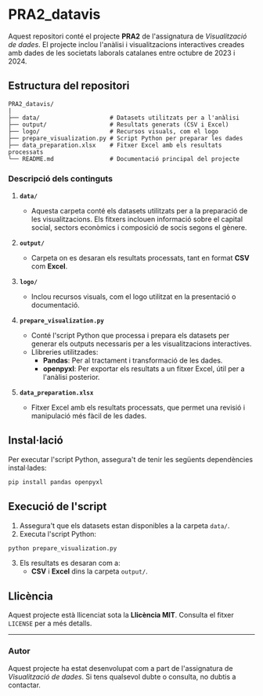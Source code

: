 # PRA2_datavis

Aquest repositori conté el projecte **PRA2** de l'assignatura de *Visualització de dades*. El projecte inclou l'anàlisi i visualitzacions interactives creades amb dades de les societats laborals catalanes entre octubre de 2023 i 2024.

## Estructura del repositori

```
PRA2_datavis/
|
├── data/                    # Datasets utilitzats per a l'anàlisi
├── output/                  # Resultats generats (CSV i Excel)
├── logo/                    # Recursos visuals, com el logo
├── prepare_visualization.py # Script Python per preparar les dades
├── data_preparation.xlsx    # Fitxer Excel amb els resultats processats
└── README.md                # Documentació principal del projecte
```

### Descripció dels continguts

1. **`data/`**
   - Aquesta carpeta conté els datasets utilitzats per a la preparació de les visualitzacions. Els fitxers inclouen informació sobre el capital social, sectors econòmics i composició de socis segons el gènere.

2. **`output/`**
   - Carpeta on es desaran els resultats processats, tant en format **CSV** com **Excel**.

3. **`logo/`**
   - Inclou recursos visuals, com el logo utilitzat en la presentació o documentació.

4. **`prepare_visualization.py`**
   - Conté l'script Python que processa i prepara els datasets per generar els outputs necessaris per a les visualitzacions interactives.
   - Llibreries utilitzades:
     - **Pandas**: Per al tractament i transformació de les dades.
     - **openpyxl**: Per exportar els resultats a un fitxer Excel, útil per a l'anàlisi posterior.

5. **`data_preparation.xlsx`**
   - Fitxer Excel amb els resultats processats, que permet una revisió i manipulació més fàcil de les dades.

## Instal·lació

Per executar l'script Python, assegura't de tenir les següents dependències instal·lades:

```bash
pip install pandas openpyxl
```

## Execució de l'script

1. Assegura't que els datasets estan disponibles a la carpeta `data/`.
2. Executa l'script Python:

```bash
python prepare_visualization.py
```

3. Els resultats es desaran com a:
   - **CSV** i **Excel** dins la carpeta `output/`.

## Llicència

Aquest projecte està llicenciat sota la **Llicència MIT**. Consulta el fitxer `LICENSE` per a més detalls.

---

### Autor
Aquest projecte ha estat desenvolupat com a part de l'assignatura de *Visualització de dades*. Si tens qualsevol dubte o consulta, no dubtis a contactar.
